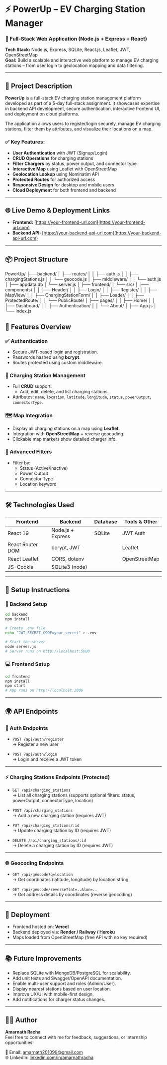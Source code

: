 # ⚡ PowerUp – EV Charging Station Manager

### 🚀 Full-Stack Web Application (Node.js + Express + React)

**Tech Stack:** Node.js, Express, SQLite, React.js, Leaflet, JWT, OpenStreetMap  
**Goal:** Build a scalable and interactive web platform to manage EV charging stations – from user login to geolocation mapping and data filtering.

---

## 📖 Project Description

**PowerUp** is a full-stack EV charging station management platform developed as part of a 5-day full-stack assignment. It showcases expertise in backend API development, secure authentication, interactive frontend UI, and deployment on cloud platforms.

The application allows users to register/login securely, manage EV charging stations, filter them by attributes, and visualize their locations on a map.

### ✅ Key Features:

- **User Authentication** with JWT (Signup/Login)
- **CRUD Operations** for charging stations
- **Filter Chargers** by status, power output, and connector type
- **Interactive Map** using Leaflet with OpenStreetMap
- **Geolocation Lookup** using Nominatim API
- **Protected Routes** for authorized access
- **Responsive Design** for desktop and mobile users
- **Cloud Deployment** for both frontend and backend

---

## 🌐 Live Demo & Deployment Links

- **Frontend:** [https://your-frontend-url.com](https://your-frontend-url.com)
- **Backend API:** [https://your-backend-api-url.com](https://your-backend-api-url.com)

---

## 📦 Project Structure

PowerUp/
├── backend/
│ ├── routes/
│ │ ├── auth.js
│ │ ├── chargingStations.js
│ │ └── geocode.js
│ ├── middleware/
│ │ └── auth.js
│ ├── appdata.db
│ └── server.js
│
├── frontend/
│ └── src/
│ ├── components/
│ │ ├── Header/
│ │ ├── Login/
│ │ ├── Register/
│ │ ├── MapView/
│ │ ├── ChargingStationForm/
│ │ ├── Loader/
│ │ ├── ProtectedRoute/
│ │ └── PublicRoute/
│ ├── pages/
│ │ ├── Home/
│ │ ├── Dashboard/
│ │ ├── Authentication/
│ │ └── About/
│ ├── App.js
│ └── index.js

## 🔐 Features Overview

### ✅ Authentication

- Secure JWT-based login and registration.
- Passwords hashed using **bcrypt**.
- Routes protected using custom middleware.

### 🔌 Charging Station Management

- Full **CRUD** support:
  - Add, edit, delete, and list charging stations.
- Attributes: `name`, `location`, `latitude`, `longitude`, `status`, `powerOutput`, `connectorType`.

### 🗺️ Map Integration

- Display all charging stations on a map using **Leaflet**.
- Integration with **OpenStreetMap** + reverse geocoding.
- Clickable map markers show detailed charger info.

### 🧭 Advanced Filters

- Filter by:
  - Status (Active/Inactive)
  - Power Output
  - Connector Type
  - Location keyword

---

## 🛠️ Technologies Used

| Frontend         | Backend           | Database | Tools & Other |
| ---------------- | ----------------- | -------- | ------------- |
| React 19         | Node.js + Express | SQLite   | JWT Auth      |
| React Router DOM | bcrypt, JWT       |          | Leaflet       |
| React Leaflet    | CORS, dotenv      |          | OpenStreetMap |
| JS-Cookie        | SQLite3 (node)    |          |               |

---

## 🧪 Setup Instructions

### 🔧 Backend Setup

```bash
cd backend
npm install

# Create .env file
echo "JWT_SECRET_CODE=your_secret" > .env

# Start the server
node server.js
# Server runs on http://localhost:5000
```

### 💻 Frontend Setup

```bash
cd frontend
npm install
npm start
# App runs on http://localhost:3000
```

---

## 🌍 API Endpoints

### 🔐 Auth Endpoints

- `POST /api/auth/register`  
  → Register a new user

- `POST /api/auth/login`  
  → Login and receive a JWT token

---

### ⚡ Charging Stations Endpoints (Protected)

- `GET /api/charging_stations`  
  → List all charging stations (supports optional filters: status, powerOutput, connectorType, location)

- `POST /api/charging_stations`  
  → Add a new charging station (requires JWT)

- `PUT /api/charging_stations/:id`  
  → Update charging station by ID (requires JWT)

- `DELETE /api/charging_stations/:id`  
  → Delete a charging station by ID (requires JWT)

---

### 🌐 Geocoding Endpoints

- `GET /api/geocode?q=location`  
  → Get coordinates (latitude, longitude) by location string

- `GET /api/geocode/reverse?lat=..&lon=..`  
  → Get address details by coordinates (reverse geocoding)

---

## 🚀 Deployment

- Frontend hosted on: **Vercel**
- Backend deployed via: **Render / Railway / Heroku**
- Maps loaded from OpenStreetMap (free API with no key required)

---

## 📚 Future Improvements

- Replace SQLite with MongoDB/PostgreSQL for scalability.
- Add unit tests and Swagger/OpenAPI documentation.
- Enable multi-user support and roles (Admin/User).
- Display nearest stations based on user location.
- Improve UX/UI with mobile-first design.
- Add notifications for charger status changes.

---

## 👨‍💻 Author

**Amarnath Racha**  
Feel free to connect with me for feedback, suggestions, or internship opportunities!

📧 Email: amarnath201099@gmail.com  
🌐 LinkedIn: [linkedin.com/in/amarnathracha](https://linkedin.com/in/amarnathracha)
